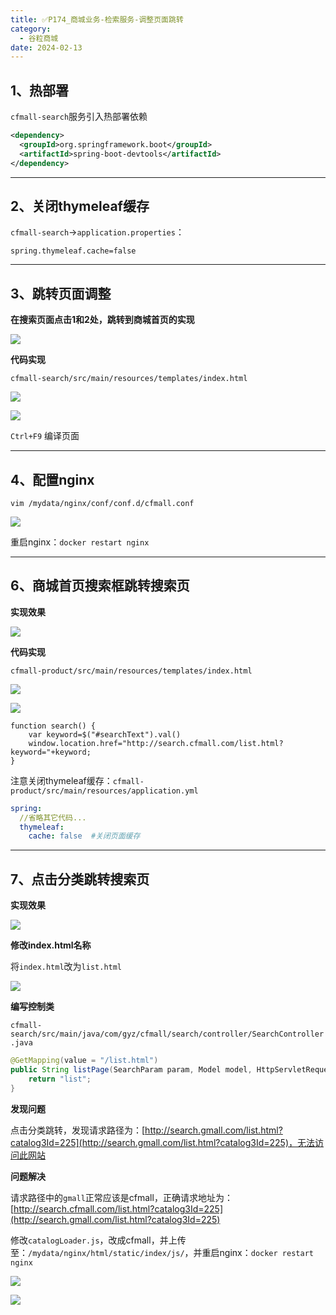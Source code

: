 ```yaml
---
title: ✅P174_商城业务-检索服务-调整页面跳转
category:
  - 谷粒商城
date: 2024-02-13
---
```


<!-- more -->

## 1、热部署

`cfmall-search`服务引入热部署依赖

```xml
<dependency>
  <groupId>org.springframework.boot</groupId>
  <artifactId>spring-boot-devtools</artifactId>
</dependency>
```

---

## 2、关闭thymeleaf缓存

`cfmall-search`->`application.properties`：

```properties
spring.thymeleaf.cache=false
```

---

## 3、跳转页面调整

**在搜索页面点击1和2处，跳转到商城首页的实现**

![](https://cfmall-hello.oss-cn-beijing.aliyuncs.com/img/202312/f48b777539de7fce794613f7725a16df.png#id=jMPbo&originHeight=470&originWidth=1204&originalType=binary&ratio=1&rotation=0&showTitle=false&status=done&style=none&title=)

**代码实现**

`cfmall-search/src/main/resources/templates/index.html`

![](https://cfmall-hello.oss-cn-beijing.aliyuncs.com/images/202302/20230217074307.png#id=NIoDR&originHeight=649&originWidth=1719&originalType=binary&ratio=1&rotation=0&showTitle=false&status=done&style=none&title=#id=pM1XX&originHeight=649&originWidth=1719&originalType=binary&ratio=1&rotation=0&showTitle=false&status=done&style=none&title=)

![](https://cfmall-hello.oss-cn-beijing.aliyuncs.com/images/202302/20230217074421.png#id=mK3gE&originHeight=571&originWidth=1785&originalType=binary&ratio=1&rotation=0&showTitle=false&status=done&style=none&title=#id=WQwyH&originHeight=571&originWidth=1785&originalType=binary&ratio=1&rotation=0&showTitle=false&status=done&style=none&title=)

`Ctrl+F9` 编译页面

---

## 4、配置nginx

`vim /mydata/nginx/conf/conf.d/cfmall.conf`

![](https://cdn.nlark.com/yuque/0/2023/png/22392275/1676591149613-2df24bf0-5e00-44f0-9565-a18874c215f9.png#averageHue=%232c211f&clientId=u0000af99-53e4-4&id=i9Oa7&originHeight=135&originWidth=606&originalType=binary&ratio=1&rotation=0&showTitle=false&size=9467&status=done&style=none&taskId=ud9d41538-ee23-4298-bab0-b478ad70108&title=#averageHue=%232c211f&id=B6QEB&originHeight=135&originWidth=606&originalType=binary&ratio=1&rotation=0&showTitle=false&status=done&style=none&title=)

重启nginx：`docker restart nginx`

---

## 6、商城首页搜索框跳转搜索页

**实现效果**

![](https://cfmall-hello.oss-cn-beijing.aliyuncs.com/img/202312/b856e61b8fe373e8b5da1ab846b03b23.gif#id=oZFV0&originHeight=388&originWidth=720&originalType=binary&ratio=1&rotation=0&showTitle=false&status=done&style=none&title=)

**代码实现**

`cfmall-product/src/main/resources/templates/index.html`

![](https://cfmall-hello.oss-cn-beijing.aliyuncs.com/img/202312/f9da21d0890a2a9569f9cad031b58497.png#id=zSbNj&originHeight=313&originWidth=1160&originalType=binary&ratio=1&rotation=0&showTitle=false&status=done&style=none&title=)

![](https://cfmall-hello.oss-cn-beijing.aliyuncs.com/img/202312/9fd283df0fec054e81cae9c8815185a9.png#id=LHa5Y&originHeight=259&originWidth=946&originalType=binary&ratio=1&rotation=0&showTitle=false&status=done&style=none&title=)

```
function search() {
    var keyword=$("#searchText").val()
    window.location.href="http://search.cfmall.com/list.html?keyword="+keyword;
}
```

注意关闭thymeleaf缓存：`cfmall-product/src/main/resources/application.yml`

```yaml
spring:
  //省略其它代码...
  thymeleaf:
    cache: false  #关闭页面缓存
```

---

## 7、点击分类跳转搜索页

**实现效果**

![](https://cfmall-hello.oss-cn-beijing.aliyuncs.com/img/202312/b98d2a0ebd4fee8e82b7c740301ae56e.gif#id=jjPH3&originHeight=453&originWidth=720&originalType=binary&ratio=1&rotation=0&showTitle=false&status=done&style=none&title=)

**修改index.html名称**

将`index.html`改为`list.html`

![](https://cfmall-hello.oss-cn-beijing.aliyuncs.com/img/202312/7051ebd9be3d18884a66386f85354177.png#id=GYZYU&originHeight=279&originWidth=385&originalType=binary&ratio=1&rotation=0&showTitle=false&status=done&style=none&title=)

**编写控制类**

`cfmall-search/src/main/java/com/gyz/cfmall/search/controller/SearchController.java`

```java
@GetMapping(value = "/list.html")
public String listPage(SearchParam param, Model model, HttpServletRequest request) {
    return "list";
}
```

**发现问题**

点击分类跳转，发现请求路径为：[http://search.gmall.com/list.html?catalog3Id=225](http://search.gmall.com/list.html?catalog3Id=225)，无法访问此网站

**问题解决**

请求路径中的`gmall`正常应该是cfmall，正确请求地址为：[http://search.cfmall.com/list.html?catalog3Id=225](http://search.gmall.com/list.html?catalog3Id=225)

修改`catalogLoader.js`，改成cfmall，并上传至：`/mydata/nginx/html/static/index/js/`，并重启nginx：`docker restart nginx`

![](https://cfmall-hello.oss-cn-beijing.aliyuncs.com/img/202312/82856f6662c3a4da20f5d696fa92058a.png#id=fJPpb&originHeight=692&originWidth=1335&originalType=binary&ratio=1&rotation=0&showTitle=false&status=done&style=none&title=)

![](https://cfmall-hello.oss-cn-beijing.aliyuncs.com/img/202312/d56368122a6668aa13ca0173d9d8da34.png#id=EPlfP&originHeight=311&originWidth=912&originalType=binary&ratio=1&rotation=0&showTitle=false&status=done&style=none&title=)
